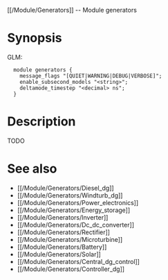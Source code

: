 [[/Module/Generators]] -- Module generators

# Synopsis
GLM:
~~~
  module generators {
    message_flags "[QUIET|WARNING|DEBUG|VERBOSE]";
    enable_subsecond_models "<string>";
    deltamode_timestep "<decimal> ns";
  }
~~~

# Description

TODO

# See also
* [[/Module/Generators/Diesel_dg]]
* [[/Module/Generators/Windturb_dg]]
* [[/Module/Generators/Power_electronics]]
* [[/Module/Generators/Energy_storage]]
* [[/Module/Generators/Inverter]]
* [[/Module/Generators/Dc_dc_converter]]
* [[/Module/Generators/Rectifier]]
* [[/Module/Generators/Microturbine]]
* [[/Module/Generators/Battery]]
* [[/Module/Generators/Solar]]
* [[/Module/Generators/Central_dg_control]]
* [[/Module/Generators/Controller_dg]]


